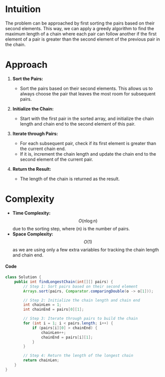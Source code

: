 

# **Intuition**
The problem can be approached by first sorting the pairs based on their second elements. This way, we can apply a greedy algorithm to find the maximum length of a chain where each pair can follow another if the first element of a pair is greater than the second element of the previous pair in the chain.

# **Approach**
1. **Sort the Pairs:**
   - Sort the pairs based on their second elements. This allows us to always choose the pair that leaves the most room for subsequent pairs.

2. **Initialize the Chain:**
   - Start with the first pair in the sorted array, and initialize the chain length and chain end to the second element of this pair.

3. **Iterate through Pairs:**
   - For each subsequent pair, check if its first element is greater than the current chain end.
   - If it is, increment the chain length and update the chain end to the second element of the current pair.

4. **Return the Result:**
   - The length of the chain is returned as the result.

# **Complexity**
- **Time Complexity:** $$O(n \log n)$$ due to the sorting step, where \(n\) is the number of pairs.
- **Space Complexity:** $$O(1)$$ as we are using only a few extra variables for tracking the chain length and chain end.

#### **Code**
```java
class Solution {
    public int findLongestChain(int[][] pairs) {
        // Step 1: Sort pairs based on their second element
        Arrays.sort(pairs, Comparator.comparingDouble(o -> o[1]));

        // Step 2: Initialize the chain length and chain end
        int chainLen = 1;
        int chainEnd = pairs[0][1];

        // Step 3: Iterate through pairs to build the chain
        for (int i = 1; i < pairs.length; i++) {
            if (pairs[i][0] > chainEnd) {
                chainLen++;
                chainEnd = pairs[i][1];
            }
        }

        // Step 4: Return the length of the longest chain
        return chainLen;
    }
}
```


